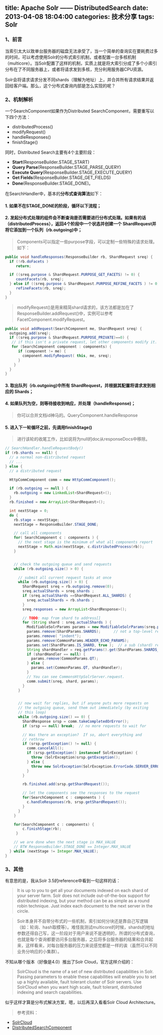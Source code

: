 title: Apache Solr —— DistributedSearch
date: 2013-04-08 18:04:00
categories: 技术分享
tags: Solr
---

### 1、前言

当索引太大以致单台服务器的磁盘无法承受了，当一个简单的查询实在要耗费过多的时间，可以考虑使用Solr的分布式索引机制，或者配置一台多核机制（multicore）。当Solr配置了这样的机制，实质上就是将大索引分成了多个小索引分布在了不同服务器上，或者将请求发到多核，充分利用服务器CPU资源。

Solr会将请求请求分发不同shards（理解为地址）上，并合并所有请求结果并返回给客户端。那么，这个分布式查询内部是怎么实现的呢？

<!--more-->

### 2、机制解析

一个SearchComponent如果作为Distributed SearchComponent，需要重写以下四个方法：

* distributedProcess()
* modifyRequest()
* handleResponses()
* finishStage()

同时，Distributed Search主要有4个主要阶段：

* **Start**(ResponseBuilder.STAGE_START)
* **Query Parse**(ResponseBuilder.STAGE_PARSE_QUERY)
* **Execute Query**(ResponseBuilder.STAGE_EXECUTE_QUERY)
* **Get Fields**(ResponseBuilder.STAGE_GET_FIELDS)</blockquote>
* **Done**(ResponseBuilder.STAGE_DONE)。

在SearchHandler中，基本的**分布式查询算法**如下：

#### 1. 如果不在STAGE_DONE的阶段，循环以下流程；
#### 2. 发起分布式处理的组件会不断查询是否需要进行分布式处理。如果有的话（distributedProcess），返回4个阶段中一个状态并创建一个 ShardRequest并将它添加到一个队列（rb.outgoing)中；

> Components可以指定一些purpose字段，可以定制一些特殊的请求处理。如下：

``` java
public void handleResponses(ResponseBuilder rb, ShardRequest sreq) {
  if (!rb.doFacets )
     return;

  if ((sreq.purpose & ShardRequest.PURPOSE_GET_FACETS) != 0) {
     countFacets(rb, sreq);
  } else if ((sreq.purpose & ShardRequest.PURPOSE_REFINE_FACETS ) != 0) {
     refineFacets(rb, sreq);
  }
}
```

> modifyRequest()是用来精简shard请求的，该方法都是加在了ResponseBuilder.addRequest()中，实例可以参考FacetComponent.modifyRequest。

``` java
public void addRequest(SearchComponent me, ShardRequest sreq) {
  outgoing.add(sreq);
  if ((sreq.purpose & ShardRequest.PURPOSE_PRIVATE)==0) {
   // if this isn't a private request, let other components modify it.
   for (SearchComponent component : components) {
      if (component != me) {
        component.modifyRequest( this, me, sreq);
      }
    }
  }
}
```

#### 3. 取出队列（rb.outgoing)中所有 ShardRequest，并根据其配置将请求发到相应的 Shards；
#### 4. 如果队列为空，则等待接收到响应，并处理（handleResponse)；

> 你可以合并文档id神马的。QueryComponent.handleResponse

#### 5. 进入下一轮循环之前，先调用finishStage()

> 进行该轮的收尾工作，比如说将为null的doc从responseDocs中移除。

``` java
// SearchHandler.handleRequestBody()
if (rb.shards == null) {
  // a normal non-distributed request
  // ...
} else {
  // a distributed request

  HttpCommComponent comm = new HttpCommComponent();

  if (rb.outgoing == null ) {
    rb.outgoing = new LinkedList<ShardRequest>();
  }
  rb.finished = new ArrayList<ShardRequest>();

  int nextStage = 0;
  do {
    rb.stage = nextStage;
    nextStage = ResponseBuilder.STAGE_DONE;

    // call all components
    for( SearchComponent c : components ) {
      // the next stage is the minimum of what all components report
      nextStage = Math.min(nextStage, c.distributedProcess(rb));
    }


    // check the outgoing queue and send requests
    while (rb.outgoing.size() > 0) {

      // submit all current request tasks at once
      while (rb.outgoing.size() > 0) {
        ShardRequest sreq = rb.outgoing.remove(0);
        sreq.actualShards = sreq.shards ;
        if (sreq.actualShards ==ShardRequest.ALL_SHARDS) {
          sreq.actualShards = rb.shards ;
        }
        sreq.responses = new ArrayList<ShardResponse>();

        // TODO: map from shard to address[]
        for (String shard : sreq.actualShards ) {
          ModifiableSolrParams params = new ModifiableSolrParams(sreq.params );
          params.remove(ShardParams.SHARDS);      // not a top-level request
          params.remove( "indent");
          params.remove(CommonParams.HEADER_ECHO_PARAMS);
          params.set(ShardParams.IS_SHARD, true );  // a sub (shard) request
          String shardHandler = req.getParams().get(ShardParams.SHARDS_QT );
          if (shardHandler == null) {
            params.remove(CommonParams.QT);
          } else {
            params.set(CommonParams.QT, shardHandler);
          }
          // You can see CommonsHttpSolrServer.request.
          comm.submit(sreq, shard, params);
        }
      }


      // now wait for replies, but if anyone puts more requests on
      // the outgoing queue, send them out immediately (by exiting
      // this loop)
      while (rb.outgoing.size() == 0) {
        ShardResponse srsp = comm.takeCompletedOrError();
        if (srsp == null) break;  // no more requests to wait for

        // Was there an exception?  If so, abort everything and
        // rethrow
        if (srsp.getException() != null) {
          comm.cancelAll();
          if (srsp.getException() instanceof SolrException) {
            throw (SolrException)srsp.getException();
          } else {
            throw new SolrException(SolrException.ErrorCode.SERVER_ERROR, srsp.getException());
          }
        }

        rb.finished.add(srsp.getShardRequest());

        // let the components see the responses to the request
        for(SearchComponent c : components ) {
          c.handleResponses(rb, srsp.getShardRequest());
        }
      }
    }

    for(SearchComponent c : components) {
        c.finishStage(rb);
     }

    // we are done when the next stage is MAX_VALUE
    // BTW ResponseBuilder.STAGE_DONE == Integer.MAX_VALUE
  } while (nextStage != Integer.MAX_VALUE);
}
```

### 3、其他

有意思的是，我从Solr 3.5的reference中看到一句这样的话：

> It is up to you to get all your documents indexed on each shard of your server farm. Solr does not include out-of-the-box support for distributed indexing, but your method can be as simple as a round robin technique. Just index each document to the next server in the circle.

> Solr本身并不自带分布式的一些机制，索引如何分块还是靠自己写逻辑（如：轮询、hash取模等）。难怪我测试multicore的时候，shards的地址参数还得自己写，这一阶段对于用户来说不是透明的，所谓的分布式查询，也就是每个查询都要访问多台服务器，之后将多台服务器的结果和合并起来，这样看来，对每台服务器的压力来说感觉都是一样的诶（虽然可以不同业务分响应的小集群）。

不知从哪个版本（好像是4.0）推出了Solr Cloud，官方这样介绍的：

> SolrCloud is the name of a set of new distributed capabilities in Solr. Passing parameters to enable these capabilities will enable you to set up a highly available, fault tolerant cluster of Solr servers. Use SolrCloud when you want high scale, fault tolerant, distributed indexing and search capabilities.

似乎这样才算是分布式解决方案，嗯，以后再深入看看Solr Cloud Architecture。

> 参考资料：
* [SolrCloud](http://wiki.apache.org/solr/SolrCloud)
* [DistributedSearchComponent](http://wiki.apache.org/solr/WritingDistributedSearchComponents)
